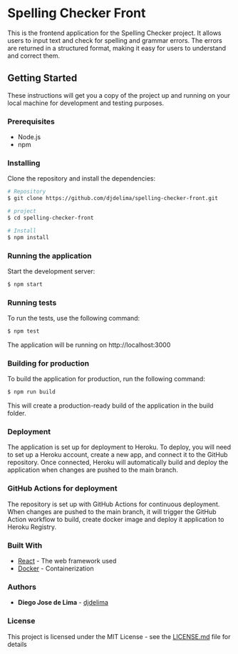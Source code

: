 # Spelling Checker Front
This is the frontend application for the Spelling Checker project. It allows users to input text and check for spelling and grammar errors. The errors are returned in a structured format, making it easy for users to understand and correct them.

## Getting Started

These instructions will get you a copy of the project up and running on your local machine for development and testing purposes.

### Prerequisites

- Node.js
- npm

### Installing

Clone the repository and install the dependencies:

```bash
# Repository
$ git clone https://github.com/djdelima/spelling-checker-front.git

# project
$ cd spelling-checker-front

# Install
$ npm install
```

### Running the application

Start the development server:

```bash
$ npm start
```

### Running tests

To run the tests, use the following command:

```bash
$ npm test
```

The application will be running on http://localhost:3000

### Building for production
To build the application for production, run the following command:

```bash
$ npm run build
```

This will create a production-ready build of the application in the build folder.

### Deployment
The application is set up for deployment to Heroku. To deploy, you will need to set up a Heroku account, create a new app, and connect it to the GitHub repository. Once connected, Heroku will automatically build and deploy the application when changes are pushed to the main branch.

### GitHub Actions for deployment
The repository is set up with GitHub Actions for continuous deployment. When changes are pushed to the main branch, it will trigger the GitHub Action workflow to build, create docker image and deploy it application to Heroku Registry.

### Built With
- [React](https://reactjs.org/) - The web framework used
- [Docker](https://www.docker.com/) - Containerization

### Authors

- **Diego Jose de Lima** - [djdelima](https://github.com/djdelima)

### License

This project is licensed under the MIT License - see the [LICENSE.md](LICENSE.md) file for details